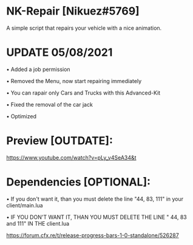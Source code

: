 # NK-Repair [Nikuez#5769]
A simple script that repairs your vehicle with a nice animation.

# UPDATE 05/08/2021

• Added a job permission

• Removed the Menu, now start repairing immediately

• You can rapair only Cars and Trucks with this Advanced-Kit

• Fixed the removal of the car jack

• Optimized



# Preview [OUTDATE]:
https://www.youtube.com/watch?v=pLy_v4SeA34&t




# Dependencies [OPTIONAL]:

• If you don't want it, than you must delete the line "44, 83, 111" in your client/main.lua

• IF YOU DON'T WANT IT, THAN YOU MUST DELETE THE LINE " 44, 83 and 111"  IN THE client.lua

https://forum.cfx.re/t/release-progress-bars-1-0-standalone/526287

